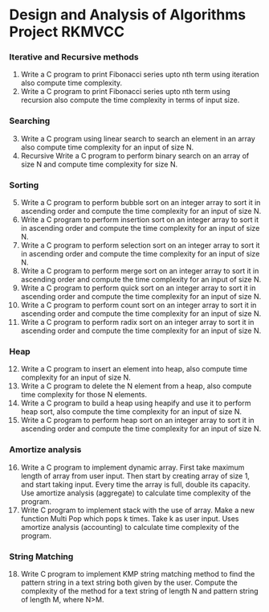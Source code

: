 #                             Design and Analysis of Algorithms Project RKMVCC

###                                     Iterative and Recursive methods
1. Write a C program to print Fibonacci series upto nth term using iteration also compute time complexity.
2. Write a C program to print Fibonacci series upto nth term using recursion also compute the time complexity in terms of 
input size.
###                                                Searching
3. Write a C program using linear search to search an element in an array also compute time complexity for an input of size N.
4. Recursive Write a C program to perform binary search on an array of size N and compute time complexity for size N.
###                                                 Sorting
5. Write a C program to perform bubble sort on an integer array to sort it in ascending order and compute the time 
complexity for an input of size N.
6. Write a C program to perform insertion sort on an integer array to sort it in ascending order and compute the time 
complexity for an input of size N.
7. Write a C program to perform selection sort on an integer array to sort it in ascending order and compute the time 
complexity for an input of size N.
8. Write a C program to perform merge sort on an integer array to sort it in ascending order and compute the time 
complexity for an input of size N.
9. Write a C program to perform quick sort on an integer array to sort it in ascending order and compute the time 
complexity for an input of size N.
10. Write a C program to perform count sort on an integer array to sort it in ascending order and compute the time 
complexity for an input of size N.
11. Write a C program to perform radix sort on an integer array to sort it in ascending order and compute the time 
complexity for an input of size N.
###                                                  Heap
12. Write a C program to insert an element into heap, also compute time complexity for an input of size N.
13. Write a C program to delete the N element from a heap, also compute time complexity for those N elements.
14. Write a C program to build a heap using heapify and use it to perform heap sort, also compute the time complexity for an input of size N.
15. Write a C program to perform heap sort on an integer array to sort it in ascending order and compute the time 
complexity for an input of size N.
###                                            Amortize analysis
16. Write a C program to implement dynamic array. First take maximum length of array from user input. Then start by creating array of size 1, and start taking input. Every time the array is full, double its capacity. Use amortize analysis (aggregate) to calculate time complexity of the program.
17. Write C program to implement stack with the use of array. Make a new function Multi Pop which pops k times. Take k as 
user input. Uses amortize analysis (accounting) to calculate time complexity of the program.
###                                             String Matching
18. Write C program to implement KMP string matching method to find the pattern string in a text string both given by the 
user. Compute the complexity of the method for a text string of length N and pattern string of length M, where N>M.
